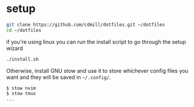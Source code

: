# setup

```bash
git clone https://github.com/cdmill/dotfiles.git ~/dotfiles
cd ~/dotfiles
```

if you're using linux you can run the install script to go through the setup wizard

```bash
./install.sh
```


Otherwise, install GNU stow and use it to store whichever config files you want and they
will be saved in `~/.config/`.

```bash
$ stow nvim
$ stow tmux
...
```
